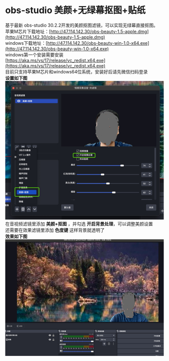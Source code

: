 # obs-studio 美颜+无绿幕抠图+贴纸
基于最新 obs-studio 30.2.2开发的美颜抠图滤镜，可以实现无绿幕直接抠图。<br>
苹果M芯片下载地址：[http://47.114.142.30/obs-beauty-1.5-apple.dmg](http://47.114.142.30/obs-beauty-1.5-apple.dmg)<br>
windows下载地址：[http://47.114.142.30/obs-beauty-win-1.0-x64.exe](http://47.114.142.30/obs-beauty-win-1.0-x64.exe)<br>
windows第一个安装需要安装 [https://aka.ms/vs/17/release/vc_redist.x64.exe](https://aka.ms/vs/17/release/vc_redist.x64.exe) <br>
目前只支持苹果M芯片和windows64位系统，安装好后请先微信扫码登录<br>
**设置如下图**<br>
![1](assets/1.jpg)
在音视频滤镜里添加 **美颜+抠图** ，并勾选 **开启背景处理**，可以调整美颜设置<br>
还需要在效果滤镜里添加 **色度键**  这样背景就透明了<br>
**效果如下图**<br>
![2](assets/2.jpg)


